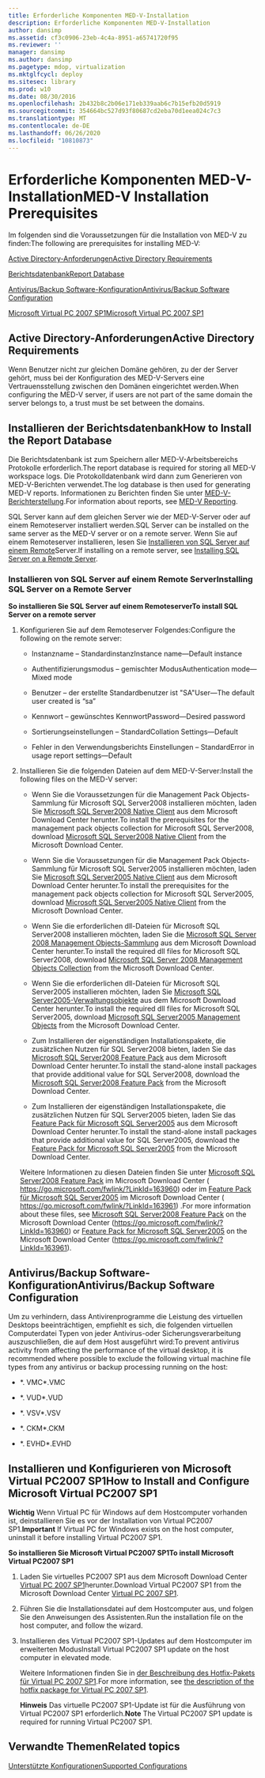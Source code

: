 ```yaml
---
title: Erforderliche Komponenten MED-V-Installation
description: Erforderliche Komponenten MED-V-Installation
author: dansimp
ms.assetid: cf3c0906-23eb-4c4a-8951-a65741720f95
ms.reviewer: ''
manager: dansimp
ms.author: dansimp
ms.pagetype: mdop, virtualization
ms.mktglfcycl: deploy
ms.sitesec: library
ms.prod: w10
ms.date: 08/30/2016
ms.openlocfilehash: 2b432b8c2b06e171eb339aab6c7b15efb20d5919
ms.sourcegitcommit: 354664bc527d93f80687cd2eba70d1eea024c7c3
ms.translationtype: MT
ms.contentlocale: de-DE
ms.lasthandoff: 06/26/2020
ms.locfileid: "10810873"
---
```

# <span data-ttu-id="bb842-103">Erforderliche Komponenten MED-V-Installation</span><span class="sxs-lookup"><span data-stu-id="bb842-103">MED-V Installation Prerequisites</span></span>


<span data-ttu-id="bb842-104">Im folgenden sind die Voraussetzungen für die Installation von MED-V zu finden:</span><span class="sxs-lookup"><span data-stu-id="bb842-104">The following are prerequisites for installing MED-V:</span></span>

[<span data-ttu-id="bb842-105">Active Directory-Anforderungen</span><span class="sxs-lookup"><span data-stu-id="bb842-105">Active Directory Requirements</span></span>](#bkmk-activedirectoryrequirements)

[<span data-ttu-id="bb842-106">Berichtsdatenbank</span><span class="sxs-lookup"><span data-stu-id="bb842-106">Report Database</span></span>](#bkmk-howtoinstallthereportdatabase)

[<span data-ttu-id="bb842-107">Antivirus/Backup Software-Konfiguration</span><span class="sxs-lookup"><span data-stu-id="bb842-107">Antivirus/Backup Software Configuration</span></span>](#bkmk-antivirusbackupsoftwareconfiguration)

[<span data-ttu-id="bb842-108">Microsoft Virtual PC 2007 SP1</span><span class="sxs-lookup"><span data-stu-id="bb842-108">Microsoft Virtual PC 2007 SP1</span></span>](#bkmk-howtoinstallandconfiguremicrosoftvirtualpc2007sp1)

## <a href="" id="bkmk-activedirectoryrequirements"></a><span data-ttu-id="bb842-109">Active Directory-Anforderungen</span><span class="sxs-lookup"><span data-stu-id="bb842-109">Active Directory Requirements</span></span>


<span data-ttu-id="bb842-110">Wenn Benutzer nicht zur gleichen Domäne gehören, zu der der Server gehört, muss bei der Konfiguration des MED-V-Servers eine Vertrauensstellung zwischen den Domänen eingerichtet werden.</span><span class="sxs-lookup"><span data-stu-id="bb842-110">When configuring the MED-V server, if users are not part of the same domain the server belongs to, a trust must be set between the domains.</span></span>

## <a href="" id="bkmk-howtoinstallthereportdatabase"></a><span data-ttu-id="bb842-111">Installieren der Berichtsdatenbank</span><span class="sxs-lookup"><span data-stu-id="bb842-111">How to Install the Report Database</span></span>


<span data-ttu-id="bb842-112">Die Berichtsdatenbank ist zum Speichern aller MED-V-Arbeitsbereichs Protokolle erforderlich.</span><span class="sxs-lookup"><span data-stu-id="bb842-112">The report database is required for storing all MED-V workspace logs.</span></span> <span data-ttu-id="bb842-113">Die Protokolldatenbank wird dann zum Generieren von MED-V-Berichten verwendet.</span><span class="sxs-lookup"><span data-stu-id="bb842-113">The log database is then used for generating MED-V reports.</span></span> <span data-ttu-id="bb842-114">Informationen zu Berichten finden Sie unter [MED-V-Berichterstellung](med-v-reporting.md).</span><span class="sxs-lookup"><span data-stu-id="bb842-114">For information about reports, see [MED-V Reporting](med-v-reporting.md).</span></span>

<span data-ttu-id="bb842-115">SQL Server kann auf dem gleichen Server wie der MED-V-Server oder auf einem Remoteserver installiert werden.</span><span class="sxs-lookup"><span data-stu-id="bb842-115">SQL Server can be installed on the same server as the MED-V server or on a remote server.</span></span> <span data-ttu-id="bb842-116">Wenn Sie auf einem Remoteserver installieren, lesen Sie [Installieren von SQL Server auf einem Remote](#bkmk-installingsqlserveronaremoteserver)Server.</span><span class="sxs-lookup"><span data-stu-id="bb842-116">If installing on a remote server, see [Installing SQL Server on a Remote Server](#bkmk-installingsqlserveronaremoteserver).</span></span>

### <a href="" id="bkmk-installingsqlserveronaremoteserver"></a><span data-ttu-id="bb842-117">Installieren von SQL Server auf einem Remote Server</span><span class="sxs-lookup"><span data-stu-id="bb842-117">Installing SQL Server on a Remote Server</span></span>

**<span data-ttu-id="bb842-118">So installieren Sie SQL Server auf einem Remoteserver</span><span class="sxs-lookup"><span data-stu-id="bb842-118">To install SQL Server on a remote server</span></span>**

1.  <span data-ttu-id="bb842-119">Konfigurieren Sie auf dem Remoteserver Folgendes:</span><span class="sxs-lookup"><span data-stu-id="bb842-119">Configure the following on the remote server:</span></span>

    -   <span data-ttu-id="bb842-120">Instanzname – Standardinstanz</span><span class="sxs-lookup"><span data-stu-id="bb842-120">Instance name—Default instance</span></span>

    -   <span data-ttu-id="bb842-121">Authentifizierungsmodus – gemischter Modus</span><span class="sxs-lookup"><span data-stu-id="bb842-121">Authentication mode—Mixed mode</span></span>

    -   <span data-ttu-id="bb842-122">Benutzer – der erstellte Standardbenutzer ist "SA"</span><span class="sxs-lookup"><span data-stu-id="bb842-122">User—The default user created is “sa”</span></span>

    -   <span data-ttu-id="bb842-123">Kennwort – gewünschtes Kennwort</span><span class="sxs-lookup"><span data-stu-id="bb842-123">Password—Desired password</span></span>

    -   <span data-ttu-id="bb842-124">Sortierungseinstellungen – Standard</span><span class="sxs-lookup"><span data-stu-id="bb842-124">Collation Settings—Default</span></span>

    -   <span data-ttu-id="bb842-125">Fehler in den Verwendungsberichts Einstellungen – Standard</span><span class="sxs-lookup"><span data-stu-id="bb842-125">Error in usage report settings—Default</span></span>

2.  <span data-ttu-id="bb842-126">Installieren Sie die folgenden Dateien auf dem MED-V-Server:</span><span class="sxs-lookup"><span data-stu-id="bb842-126">Install the following files on the MED-V server:</span></span>

    -   <span data-ttu-id="bb842-127">Wenn Sie die Voraussetzungen für die Management Pack Objects-Sammlung für Microsoft SQL Server2008 installieren möchten, laden Sie [Microsoft SQL Server2008 Native Client](https://go.microsoft.com/fwlink/?LinkId=164039) aus dem Microsoft Download Center herunter.</span><span class="sxs-lookup"><span data-stu-id="bb842-127">To install the prerequisites for the management pack objects collection for Microsoft SQL Server2008, download [Microsoft SQL Server2008 Native Client](https://go.microsoft.com/fwlink/?LinkId=164039) from the Microsoft Download Center.</span></span>

    -   <span data-ttu-id="bb842-128">Wenn Sie die Voraussetzungen für die Management Pack Objects-Sammlung für Microsoft SQL Server2005 installieren möchten, laden Sie [Microsoft SQL Server2005 Native Client](https://go.microsoft.com/fwlink/?LinkId=164038) aus dem Microsoft Download Center herunter.</span><span class="sxs-lookup"><span data-stu-id="bb842-128">To install the prerequisites for the management pack objects collection for Microsoft SQL Server2005, download [Microsoft SQL Server2005 Native Client](https://go.microsoft.com/fwlink/?LinkId=164038) from the Microsoft Download Center.</span></span>

    -   <span data-ttu-id="bb842-129">Wenn Sie die erforderlichen dll-Dateien für Microsoft SQL Server2008 installieren möchten, laden Sie die [Microsoft SQL Server 2008 Management Objects-Sammlung](https://go.microsoft.com/fwlink/?LinkId=164041) aus dem Microsoft Download Center herunter.</span><span class="sxs-lookup"><span data-stu-id="bb842-129">To install the required dll files for Microsoft SQL Server2008, download [Microsoft SQL Server 2008 Management Objects Collection](https://go.microsoft.com/fwlink/?LinkId=164041) from the Microsoft Download Center.</span></span>

    -   <span data-ttu-id="bb842-130">Wenn Sie die erforderlichen dll-Dateien für Microsoft SQL Server2005 installieren möchten, laden Sie [Microsoft SQL Server2005-Verwaltungsobjekte](https://go.microsoft.com/fwlink/?LinkId=164040) aus dem Microsoft Download Center herunter.</span><span class="sxs-lookup"><span data-stu-id="bb842-130">To install the required dll files for Microsoft SQL Server2005, download [Microsoft SQL Server2005 Management Objects](https://go.microsoft.com/fwlink/?LinkId=164040) from the Microsoft Download Center.</span></span>

    -   <span data-ttu-id="bb842-131">Zum Installieren der eigenständigen Installationspakete, die zusätzlichen Nutzen für SQL Server2008 bieten, laden Sie das [Microsoft SQL Server2008 Feature Pack](https://go.microsoft.com/fwlink/?LinkId=163960) aus dem Microsoft Download Center herunter.</span><span class="sxs-lookup"><span data-stu-id="bb842-131">To install the stand-alone install packages that provide additional value for SQL Server2008, download the [Microsoft SQL Server2008 Feature Pack](https://go.microsoft.com/fwlink/?LinkId=163960) from the Microsoft Download Center.</span></span>

    -   <span data-ttu-id="bb842-132">Zum Installieren der eigenständigen Installationspakete, die zusätzlichen Nutzen für SQL Server2005 bieten, laden Sie das [Feature Pack für Microsoft SQL Server2005]( https://go.microsoft.com/fwlink/?LinkId=163961) aus dem Microsoft Download Center herunter.</span><span class="sxs-lookup"><span data-stu-id="bb842-132">To install the stand-alone install packages that provide additional value for SQL Server2005, download the [Feature Pack for Microsoft SQL Server2005]( https://go.microsoft.com/fwlink/?LinkId=163961) from the Microsoft Download Center.</span></span>

    <span data-ttu-id="bb842-133">Weitere Informationen zu diesen Dateien finden Sie unter [Microsoft SQL Server2008 Feature Pack](https://go.microsoft.com/fwlink/?LinkId=163960) im Microsoft Download Center ( https://go.microsoft.com/fwlink/?LinkId=163960) oder im [Feature Pack für Microsoft SQL Server2005](https://go.microsoft.com/fwlink/?LinkId=163961) im Microsoft Download Center ( https://go.microsoft.com/fwlink/?LinkId=163961) .</span><span class="sxs-lookup"><span data-stu-id="bb842-133">For more information about these files, see [Microsoft SQL Server2008 Feature Pack](https://go.microsoft.com/fwlink/?LinkId=163960) on the Microsoft Download Center (https://go.microsoft.com/fwlink/?LinkId=163960) or [Feature Pack for Microsoft SQL Server2005](https://go.microsoft.com/fwlink/?LinkId=163961) on the Microsoft Download Center (https://go.microsoft.com/fwlink/?LinkId=163961).</span></span>

## <a href="" id="bkmk-antivirusbackupsoftwareconfiguration"></a><span data-ttu-id="bb842-134">Antivirus/Backup Software-Konfiguration</span><span class="sxs-lookup"><span data-stu-id="bb842-134">Antivirus/Backup Software Configuration</span></span>


<span data-ttu-id="bb842-135">Um zu verhindern, dass Antivirenprogramme die Leistung des virtuellen Desktops beeinträchtigen, empfiehlt es sich, die folgenden virtuellen Computerdatei Typen von jeder Antivirus-oder Sicherungsverarbeitung auszuschließen, die auf dem Host ausgeführt wird:</span><span class="sxs-lookup"><span data-stu-id="bb842-135">To prevent antivirus activity from affecting the performance of the virtual desktop, it is recommended where possible to exclude the following virtual machine file types from any antivirus or backup processing running on the host:</span></span>

-   <span data-ttu-id="bb842-136">\*. VMC</span><span class="sxs-lookup"><span data-stu-id="bb842-136">\*.VMC</span></span>

-   <span data-ttu-id="bb842-137">\*. VUD</span><span class="sxs-lookup"><span data-stu-id="bb842-137">\*.VUD</span></span>

-   <span data-ttu-id="bb842-138">\*. VSV</span><span class="sxs-lookup"><span data-stu-id="bb842-138">\*.VSV</span></span>

-   <span data-ttu-id="bb842-139">\*. CKM</span><span class="sxs-lookup"><span data-stu-id="bb842-139">\*.CKM</span></span>

-   <span data-ttu-id="bb842-140">\*. EVHD</span><span class="sxs-lookup"><span data-stu-id="bb842-140">\*.EVHD</span></span>

## <a href="" id="bkmk-howtoinstallandconfiguremicrosoftvirtualpc2007sp1"></a><span data-ttu-id="bb842-141">Installieren und Konfigurieren von Microsoft Virtual PC2007 SP1</span><span class="sxs-lookup"><span data-stu-id="bb842-141">How to Install and Configure Microsoft Virtual PC2007 SP1</span></span>


<span data-ttu-id="bb842-142">**Wichtig**  Wenn Virtual PC für Windows auf dem Hostcomputer vorhanden ist, deinstallieren Sie es vor der Installation von Virtual PC2007 SP1.</span><span class="sxs-lookup"><span data-stu-id="bb842-142">**Important** If Virtual PC for Windows exists on the host computer, uninstall it before installing Virtual PC2007 SP1.</span></span>

 

**<span data-ttu-id="bb842-143">So installieren Sie Microsoft Virtual PC2007 SP1</span><span class="sxs-lookup"><span data-stu-id="bb842-143">To install Microsoft Virtual PC2007 SP1</span></span>**

1.  <span data-ttu-id="bb842-144">Laden Sie virtuelles PC2007 SP1 aus dem Microsoft Download Center [Virtual PC 2007 SP1](https://go.microsoft.com/fwlink/?LinkId=142994)herunter.</span><span class="sxs-lookup"><span data-stu-id="bb842-144">Download Virtual PC2007 SP1 from the Microsoft Download Center [Virtual PC 2007 SP1](https://go.microsoft.com/fwlink/?LinkId=142994).</span></span>

2.  <span data-ttu-id="bb842-145">Führen Sie die Installationsdatei auf dem Hostcomputer aus, und folgen Sie den Anweisungen des Assistenten.</span><span class="sxs-lookup"><span data-stu-id="bb842-145">Run the installation file on the host computer, and follow the wizard.</span></span>

3.  <span data-ttu-id="bb842-146">Installieren des Virtual PC2007 SP1-Updates auf dem Hostcomputer im erweiterten Modus</span><span class="sxs-lookup"><span data-stu-id="bb842-146">Install Virtual PC2007 SP1 update on the host computer in elevated mode.</span></span>

    <span data-ttu-id="bb842-147">Weitere Informationen finden Sie in [der Beschreibung des Hotfix-Pakets für Virtual PC 2007 SP1](https://go.microsoft.com/fwlink/?LinkId=150575).</span><span class="sxs-lookup"><span data-stu-id="bb842-147">For more information, see [the description of the hotfix package for Virtual PC 2007 SP1](https://go.microsoft.com/fwlink/?LinkId=150575).</span></span>

    <span data-ttu-id="bb842-148">**Hinweis**  Das virtuelle PC2007 SP1-Update ist für die Ausführung von Virtual PC2007 SP1 erforderlich.</span><span class="sxs-lookup"><span data-stu-id="bb842-148">**Note** The Virtual PC2007 SP1 update is required for running Virtual PC2007 SP1.</span></span>

     

## <span data-ttu-id="bb842-149">Verwandte Themen</span><span class="sxs-lookup"><span data-stu-id="bb842-149">Related topics</span></span>


[<span data-ttu-id="bb842-150">Unterstützte Konfigurationen</span><span class="sxs-lookup"><span data-stu-id="bb842-150">Supported Configurations</span></span>](supported-configurationsmedv-orientation.md)

 

 





